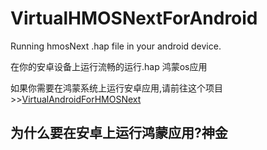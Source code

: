 # VirtualHMOSNextForAndroid
Running hmosNext .hap file in your android device.

在你的安卓设备上运行流畅的运行.hap 鸿蒙os应用

如果你需要在鸿蒙系统上运行安卓应用,请前往这个项目>>[VirtualAndroidForHMOSNext](https://github.com/Eeeextend/VirtualAndroidForHMOSNext)

## 为什么要在安卓上运行鸿蒙应用?神金

